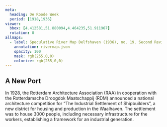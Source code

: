 ```yaml
---
meta:
  heading: De Roode Week
  period: [1918,1936]
viewer:
  bbox: [4.412581,51.880094,4.464235,51.911967]
  rotation: 0
allmaps:
  - label: Speculative River Map Delfshaven (1936), no. 19. Second Revision, series II, 2023. Sticker paper, 702 x 990 mm, Scale 1:5,000. The Berlage. Based on River Map Delfshaven, no. 19. Second Revision, series II, 1936. 702 x 990 mm, Scale 1:5,000. Geoplaza, VU Amsterdam. Signature LL.11007gk.
    annotation: rivermap.json
    opacity: 100
    mask: rgb(255,0,0)
    colorize: rgb(255,0,0)
---
```


## A New Port

In 1928, the Rotterdam Architecture Association (RAA) in cooperation with the Rotterdamsche Droogdok Maatschappij (RDM) announced a national architecture competition for “The Industrial Settlement of Shipbuilders”, a new district for housing and production in the Waalhaven. The settlement was to house 3000 people, including necessary infrastructure for the workers, establishing a framework for an industrial generation.
